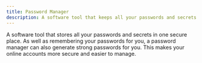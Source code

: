 ```yaml
---
title: Password Manager
description: A software tool that keeps all your passwords and secrets in a secure place, so you don't have to remember them all.
---
```


A software tool that stores all your passwords and secrets in one secure place. As well as remembering your passwords for
you, a password manager can also generate strong passwords for you. This makes your online accounts more secure and easier
to manage.

